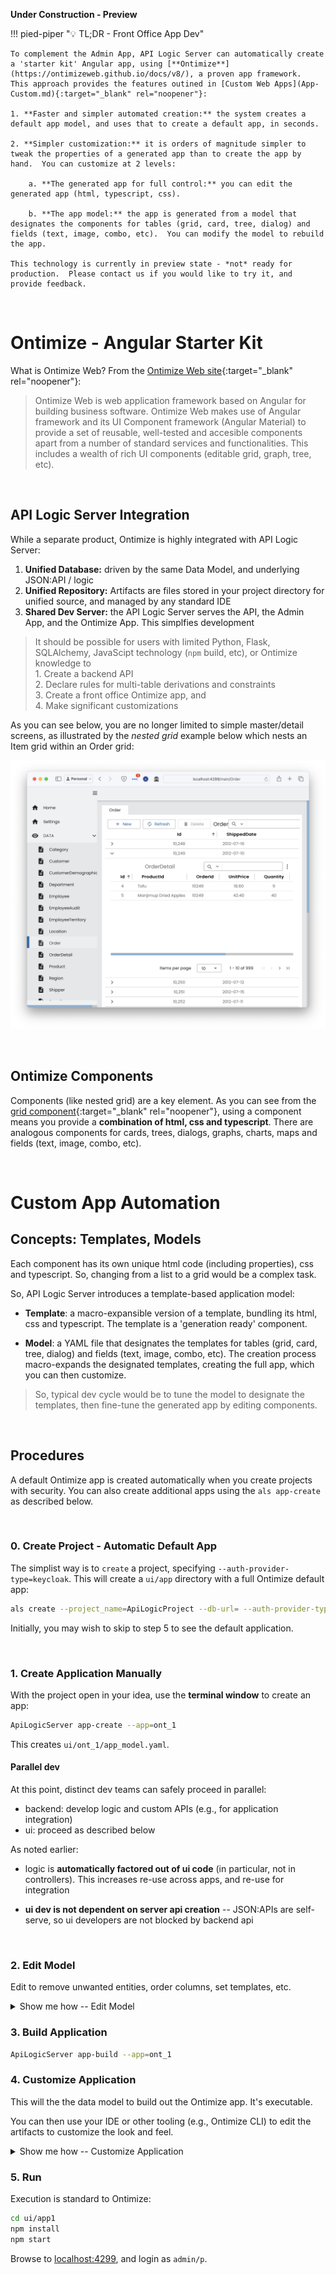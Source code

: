 **Under Construction - Preview**

!!! pied-piper ":bulb: TL;DR - Front Office App Dev"

    To complement the Admin App, API Logic Server can automatically create a 'starter kit' Angular app, using [**Ontimize**](https://ontimizeweb.github.io/docs/v8/), a proven app framework.  This approach provides the features outined in [Custom Web Apps](App-Custom.md){:target="_blank" rel="noopener"}:

    1. **Faster and simpler automated creation:** the system creates a default app model, and uses that to create a default app, in seconds.
    
    2. **Simpler customization:** it is orders of magnitude simpler to tweak the properties of a generated app than to create the app by hand.  You can customize at 2 levels: 
    
        a. **The generated app for full control:** you can edit the generated app (html, typescript, css).
        
        b. **The app model:** the app is generated from a model that designates the components for tables (grid, card, tree, dialog) and fields (text, image, combo, etc).  You can modify the model to rebuild the app.
    
    This technology is currently in preview state - *not* ready for production.  Please contact us if you would like to try it, and provide feedback.

&nbsp;

# Ontimize - Angular Starter Kit

What is Ontimize Web?  From the [Ontimize Web site](https://try.imatia.com/ontimizeweb/v15/playground/main/home){:target="_blank" rel="noopener"}:

> Ontimize Web is web application framework based on Angular for building business software. Ontimize Web makes use of Angular framework and its UI Component framework (Angular Material) to provide a set of reusable, well-tested and accesible components apart from a number of standard services and functionalities.  This includes a wealth of rich UI components (editable grid, graph, tree, etc).

&nbsp;

## API Logic Server Integration

While a separate product, Ontimize is highly integrated with API Logic Server:

1. **Unified Database:** driven by the same Data Model, and underlying JSON:API / logic
2. **Unified Repository:** Artifacts are files stored in your project directory for unified source, and managed by any standard IDE
3. **Shared Dev Server:** the API Logic Server serves the API, the Admin App, and the Ontimize App.  This simplfies development

> It should be possible for users with limited Python, Flask, SQLAlchemy, JavaScipt technology (`npm` build, etc), or Ontimize knowledge to <br>1. Create a backend API<br>2. Declare rules for multi-table derivations and constraints<br>3. Create a front office Ontimize app, and<br>4. Make significant customizations

As you can see below, you are no longer limited to simple master/detail screens, as illustrated by the *nested grid* example below which nests an Item grid within an Order grid:

![Ontimize Nested Grid](images/ontimize/nested-grids.png)

&nbsp;

## Ontimize Components

Components (like nested grid) are a key element.  As you can see from the [grid component](https://try.imatia.com/ontimizeweb/v15/playground/main/data/grid/basic){:target="_blank" rel="noopener"}, using a component means you provide a **combination of html, css and typescript**.  There are analogous components for cards, trees, dialogs, graphs, charts, maps and fields (text, image, combo, etc).  

&nbsp;

# Custom App Automation

## Concepts: Templates, Models

Each component has its own unique html code (including properties), css and typescript.  So, changing from a list to a grid would be a complex task.

So, API Logic Server introduces a template-based application model:

* **Template**: a macro-expansible version of a template, bundling its html, css and typescript.  The template is a 'generation ready' component.

* **Model**: a YAML file that designates the templates for tables (grid, card, tree, dialog) and fields (text, image, combo, etc).  The creation process macro-expands the designated templates, creating the full app, which you can then customize.

> So, typical dev cycle would be to tune the model to designate the templates, then fine-tune the generated app by editing components.

&nbsp;

## Procedures

A default Ontimize app is created automatically when you create projects with security.  You can also create additional apps using the `als app-create` as described below.

&nbsp;

### 0. Create Project - Automatic Default App

The simplist way is to `create` a project, specifying `--auth-provider-type=keycloak`.  This will create a `ui/app` directory with a full Ontimize default app:

```bash
als create --project_name=ApiLogicProject --db-url= --auth-provider-type=keycloak
```

Initially, you may wish to skip to step 5 to see the default application.

&nbsp;

### 1. Create Application Manually

With the project open in your idea, use the **terminal window** to create an app:

```bash
ApiLogicServer app-create --app=ont_1
```

This creates `ui/ont_1/app_model.yaml`.


#### Parallel dev

At this point, distinct dev teams can safely proceed in parallel:

* backend: develop logic and custom APIs (e.g., for application integration)
* ui: proceed as described below

As noted earlier:

* logic is **automatically factored out of ui code** (in particular, not in controllers).  This increases re-use across apps, and re-use for integration

* **ui dev is not dependent on server api creation** -- JSON:APIs are self-serve, so ui developers are not blocked by backend api 

&nbsp;

### 2. Edit Model

Edit to remove unwanted entities, order columns, set templates, etc.

<details markdown>

<summary> Show me how -- Edit Model </summary>

&nbsp;

![app_create](images/ontimize/app-create.png)

</details>

### 3. Build Application

```bash
ApiLogicServer app-build --app=ont_1
```
### 4. Customize Application

This will the the data model to build out the Ontimize app.  It's executable.

You can then use your IDE or other tooling (e.g., Ontimize CLI) to edit the artifacts to customize the look and feel.

<details markdown>

<summary> Show me how -- Customize Application </summary>

&nbsp;

![app_create](images/ontimize/app-create.png)

</details>

### 5. Run

Execution is standard to Ontimize:

```bash
cd ui/app1
npm install
npm start
```

Browse to [localhost:4299](http://localhost:4299), and login as `admin/p`.

